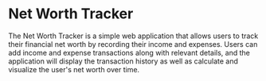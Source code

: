 # Net Worth Tracker

The Net Worth Tracker is a simple web application that allows users to track their financial net worth by recording their income and expenses. 
Users can add income and expense transactions along with relevant details, 
and the application will display the transaction history as well as calculate and visualize the user's net worth over time.

